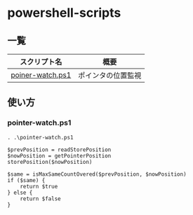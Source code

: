 # powershell-scripts

## 一覧

| スクリプト名                            | 概要               |
| --------------------------------------- | ------------------ |
| [poiner-watch.ps1](./pointer-watch.ps1) | ポインタの位置監視 |

## 使い方

### pointer-watch.ps1

```
. .\pointer-watch.ps1

$prevPosition = readStorePosition
$nowPosition = getPointerPosition
storePosition($nowPosition)

$same = isMaxSameCountOvered($prevPosition, $nowPosition)
if ($same) {
    return $true
} else {
    return $false
}
```
